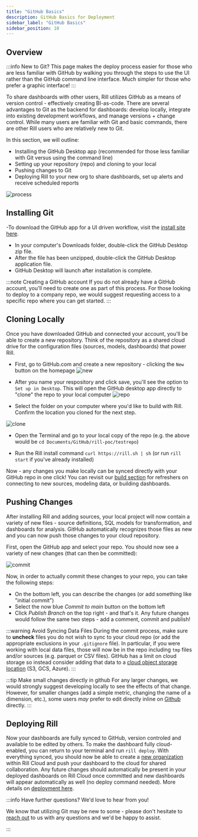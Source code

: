```yaml
---
title: "GitHub Basics"
description: GitHub Basics for Deployment
sidebar_label: "GitHub Basics"
sidebar_position: 10
---
```


## Overview

:::info New to Git?
This page makes the deploy process easier for those who are less familiar with GitHub by walking you through the steps to use the UI rather than the GitHub command line interface. Much simpler for those who prefer a graphic interface!
:::

To share dashboards with other users, Rill utilizes GitHub as a means of version control - effectively creating BI-as-code. There are several advantages to Git as the backend for dashboards: develop locally, integrate into existing development workflows, and manage versions + change control. While many users are familiar with Git and basic commands, there are other Rill users who are relatively new to Git. 

In this section, we will outline: 

- Installing the GitHub Desktop app (recommended for those less familiar with Git versus using the command line)
- Setting up your repository (repo) and cloning to your local
- Pushing changes to Git
- Deploying Rill to your new org to share dashboards, set up alerts and receive scheduled reports

![process](/img/deploy/github-101/process.png)

## Installing Git

-To download the GitHub app for a UI driven workflow, visit the [install site here](https://docs.github.com/en/desktop/installing-and-authenticating-to-github-desktop/installing-github-desktop).
- In your computer's Downloads folder, double-click the GitHub Desktop zip file.
- After the file has been unzipped, double-click the GitHub Desktop application file.
- GitHub Desktop will launch after installation is complete.

:::note Creating a GitHub account
If you do not already have a GitHub account, you'll need to create one as part of this process. For those looking to deploy to a company repo, we would suggest requesting access to a specific repo where you can get started.
:::

## Cloning Locally

Once you have downloaded GitHub and connected your account, you'll be able to create a new repository. Think of the repository as a shared cloud drive for the configuration files (sources, models, dashboards) that power Rill.

- First, go to GitHub.com and create a new repository - clicking the ```New``` button on the homepage
![new](/img/deploy/github-101/new.png)

- After you name your respository and click save, you'll see the option to ```Set up in Desktop```. This will open the GitHub desktop app directly to "clone" the repo to your local computer
![repo](/img/deploy/github-101/repo.png)

- Select the folder on your computer where you'd like to build with Rill. Confirm the location you cloned for the next step.

![clone](/img/deploy/github-101/clone.png)

- Open the Terminal and go to your local copy of the repo (e.g. the above would be ```cd Documents/GitHub/rill-poc/testrepo```)

- Run the Rill install command ```curl https://rill.sh | sh``` (or run ```rill start``` if you've already installed)

Now - any changes you make locally can be synced directly with your GitHub repo in one click! You can revisit our [build section](/build/connect/connect.md) for refreshers on connecting to new sources, modeling data, or building dashboards.

## Pushing Changes

After installing Rill and adding sources, your local project will now contain a variety of new files - source definitions, SQL models for transformation, and dashboards for analysis. GitHub automatically recognizes those files as new and you can now push those changes to your cloud repository.

First, open the GitHub app and select your repo. You should now see a variety of new changes (that can then be committed):

![commit](/img/deploy/github-101/commit.png)

Now, in order to actually commit these changes to your repo, you can take the following steps:
- On the bottom left, you can describe the changes (or add something like "initial commit")
- Select the now blue _Commit to main_ button on the bottom left
- Click _Publish Branch_ on the top right - and that's it. Any future changes would follow the same two steps - add a comment, commit and publish!

:::warning Avoid Syncing Data Files
During the commit process, make sure to **uncheck** files you do not wish to sync to your cloud repo (or add the appropriate exclusions in your `.gitignore` file). In particular, if you were working with local data files, those will now be in the repo including ```tmp``` files and/or sources (e.g. parquet or CSV files). GitHub has a limit on cloud storage so instead consider adding that data to a [cloud object storage location]((/reference/connectors/connectors.md)) (S3, GCS, Azure).
:::

:::tip Make small changes directly in github
For any larger changes, we would strongly suggest developing locally to see the effects of that change. However, for smaller changes (add a simple metric, changing the name of a dimension, etc.), some users _may_ prefer to edit directly inline on [Github](https://github.com) directly.
:::

## Deploying Rill

Now your dashboards are fully synced to GitHub, version controled and available to be edited by others. To make the dashboard fully cloud-enabled, you can return to your terminal and run ```rill deploy```. With everything synced, you should now be able to create a [new organization](/manage/user-management#managing-members-of-an-organization) within Rill Cloud and push your dashboard to the cloud for shared collaboration. Any future changes should automatically be present in your deployed dashboards on Rill Cloud once committed and new dashboards will appear automatically as well (no deploy command needed). More details on [deployment here](../existing-project/existing-project.md).

:::info Have further questions? We'd love to hear from you!

We know that utilizing Git may be new to some - please don't hesitate to [reach out](contact.md) to us with any questions and we'd be happy to assist.

:::
